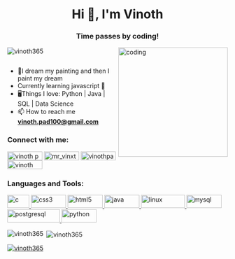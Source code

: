 <h1 align="center">Hi 👋, I'm Vinoth</h1>
<h3 align="center">Time passes by coding!</h3>

<img align="right" alt="coding" widht="250" height="250" src="https://camo.githubusercontent.com/cae12fddd9d6982901d82580bdf321d81fb299141098ca1c2d4891870827bf17/68747470733a2f2f6d69726f2e6d656469756d2e636f6d2f6d61782f313336302f302a37513379765349765f7430696f4a2d5a2e676966">

<p align="left"> <img src="https://komarev.com/ghpvc/?username=vinoth365&label=Profile%20views&color=0e75b6&style=flat" alt="vinoth365" /> </p>

<p align="left"> <a href="https://twitter.com/" target="blank"><img src="https://img.shields.io/twitter/follow/?logo=twitter&style=for-the-badge" alt="" /></a> </p>

- 🧠I dream my painting and then I paint my dream
- Currently learning javascript 🥇 
- 🖥️Things I love: 
      Python
     | Java
     | SQL 
     | Data Science 
- 📫 How to reach me **vinoth.pad100@gmail.com**

<h3 align="left">Connect with me:</h3>
<p align="left">
<a href="https://linkedin.com/in/vinoth-p-27986a233" target="blank"><img align="center" src="https://img.shields.io/badge/LinkedIn-0077B5?style=for-the-badge&logo=linkedin&logoColor=white" alt="vinoth p" height="20" width="80" /></a>
<a href="https://instagram.com/mr_vinxth" target="blank"><img align="center" src="https://img.shields.io/badge/Instagram-E4405F?style=for-the-badge&logo=instagram&logoColor=white" alt="mr_vinxth" height="20" width="80" /></a>
<a href="https://www.hackerrank.com/vinothpadmanaba1" target="blank"><img align="center" src="https://img.shields.io/badge/-Hackerrank-2EC866?style=for-the-badge&logo=HackerRank&logoColor=white" alt="vinothpadmanaba1" height="20" width="80" /></a>
<a href="https://www.sololearn.com/profile/26867795" target="blank"><img align="center" src="https://img.shields.io/badge/-Sololearn-3a464b?style=for-the-badge&logo=Sololearn&logoColor=white" alt="vinoth" height="20" width="80" /></a>
</p>

<h3 align="left">Languages and Tools:</h3>
<p align="left">
  
  <a href="https://www.cprogramming.com/" target="_blank" rel="noreferrer"> <img src="https://img.shields.io/badge/C-00599C?style=for-the-badge&logo=c&logoColor=white" alt="c" width="50" height="30"/> </a><a href="https://www.w3schools.com/css/" target="_blank" rel="noreferrer"> <img src="https://img.shields.io/badge/CSS3-1572B6?style=for-the-badge&logo=css3&logoColor=white" alt="css3" width="80" height="30"/> </a><a href="https://www.w3.org/html/" target="_blank" rel="noreferrer"> <img src="https://img.shields.io/badge/HTML5-E34F26?style=for-the-badge&logo=html5&logoColor=white" alt="html5" width="80" height="30"/> </a><a href="https://www.java.com" target="_blank" rel="noreferrer"> <img src="https://img.shields.io/badge/Java-ED8B00?style=for-the-badge&logo=openjdk&logoColor=white" alt="java" width="80" height="30"/> </a><a href="https://www.linux.org/" target="_blank" rel="noreferrer"> <img src="https://img.shields.io/badge/Kali_Linux-557C94?style=for-the-badge&logo=kali-linux&logoColor=white" alt="linux" width="100" height="30"/> </a><a href="https://www.mysql.com/" target="_blank" rel="noreferrer"> <img src="https://img.shields.io/badge/MySQL-00000F?style=for-the-badge&logo=mysql&logoColor=white" alt="mysql" width="80" height="30"/> </a><a href="https://www.postgresql.org" target="_blank" rel="noreferrer"> <img src="https://img.shields.io/badge/PostgreSQL-316192?style=for-the-badge&logo=postgresql&logoColor=white" alt="postgresql" width="120" height="30"/> </a><a href="https://www.python.org" target="_blank" rel="noreferrer"> <img src="https://img.shields.io/badge/Python-14354C?style=for-the-badge&logo=python&logoColor=white" alt="python" width="80" height="30"/> </a> </p>

<p><img align="left" src="https://github-readme-stats.vercel.app/api/top-langs?username=vinoth365&show_icons=true&locale=en&layout=compact" alt="vinoth365" /></p>

<p>&nbsp;<img align="center" src="https://github-readme-stats.vercel.app/api?username=vinoth365&show_icons=true&locale=en" alt="vinoth365" /></p>

 <a href="https://github.com/ryo-ma/github-profile-trophy"><img src="https://github-profile-trophy.vercel.app/?username=vinoth365" alt="vinoth365" /></a> </p>
